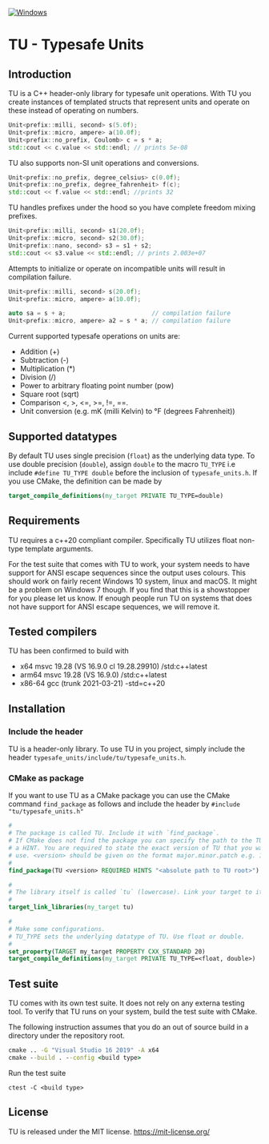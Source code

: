 [![Windows](https://github.com/KlasMvW/typesafe_units/actions/workflows/cmake.yml/badge.svg)](https://github.com/KlasMvW/typesafe_units/actions/workflows/cmake.yml)

# TU - Typesafe Units

## Introduction

TU is a C++ header-only library for typesafe unit operations. With TU you create instances of templated structs that represent units and operate on these instead of operating on numbers. 

```c++
Unit<prefix::milli, second> s(5.0f);
Unit<prefix::micro, ampere> a(10.0f);
Unit<prefix::no_prefix, Coulomb> c = s * a;
std::cout << c.value << std::endl; // prints 5e-08
```

TU also supports non-SI unit operations and conversions.

```c++
Unit<prefix::no_prefix, degree_celsius> c(0.0f);
Unit<prefix::no_prefix, degree_fahrenheit> f(c);
std::cout << f.value << std::endl; //prints 32
```

TU handles prefixes under the hood so you have complete freedom mixing prefixes.

```c++
Unit<prefix::milli, second> s1(20.0f);
Unit<prefix::micro, second> s2(30.0f);
Unit<prefix::nano, second> s3 = s1 + s2;
std::cout << s3.value << std::endl; // prints 2.003e+07
```

Attempts to initialize or operate on incompatible units will result in compilation failure.

```c++
Unit<prefix::milli, second> s(20.0f);
Unit<prefix::micro, ampere> a(10.0f);

auto sa = s + a;                        // compilation failure 
Unit<prefix::micro, ampere> a2 = s * a; // compilation failure
```

Current supported typesafe operations on units are:

* Addition (+)
* Subtraction (-)
* Multiplication (*)
* Division (/)
* Power to arbitrary floating point number (pow)
* Square root (sqrt)
* Comparison <, >, <=, >=, !=, ==.
* Unit conversion (e.g. mK (milli Kelvin) to &deg;F (degrees Fahrenheit))

## Supported datatypes

By default TU uses single precision (`float`) as the underlying data type. To use double precision (`double`), assign `double` to the macro `TU_TYPE` i.e include `#define TU_TYPE double` before the inclusion of `typesafe_units.h`. If you use CMake, the definition can be made by

```CMake
target_compile_definitions(my_target PRIVATE TU_TYPE=double)
```


## Requirements

TU requires a c++20 compliant compiler. Specifically TU utilizes float non-type template arguments. 

For the test suite that comes with TU to work, your system needs to have support for ANSI escape sequences since the output uses colours. This should work on fairly recent Windows 10 system, linux and macOS. It might be a problem on Windows 7 though. If you find that this is a showstopper for you please let us know. If enough people run TU on systems that does not have support for ANSI escape sequences, we will remove it. 

## Tested compilers

TU has been confirmed to build with 
 * x64 msvc 19.28 (VS 16.9.0 cl 19.28.29910) /std:c++latest
 * arm64 msvc 19.28 (VS 16.9.0) /std:c++latest
 * x86-64 gcc (trunk 2021-03-21) -std=c++20

## Installation

### Include the header
TU is a header-only library. To use TU in you project, simply include the header `typesafe_units/include/tu/typesafe_units.h`.

### CMake as package
If you want to use TU as a CMake package you can use the CMake command `find_package` as follows and include the header by `#include "tu/typesafe_units.h"` 

```CMake
#
# The package is called TU. Include it with `find_package`.
# If CMake does not find the package you can specify the path to the TU root as
# a HINT. You are required to state the exact version of TU that you want to
# use. <version> should be given on the format major.minor.patch e.g. 1.2.3.
#
find_package(TU <version> REQUIRED HINTS "<absolute path to TU root>")

#
# The library itself is called `tu` (lowercase). Link your target to it.
#
target_link_libraries(my_target tu)

#
# Make some configurations.
# TU_TYPE sets the underlying datatype of TU. Use float or double.
#
set_property(TARGET my_target PROPERTY CXX_STANDARD 20)
target_compile_definitions(my_target PRIVATE TU_TYPE=<float, double>)
```

## Test suite

TU comes with its own test suite. It does not rely on any externa testing tool. To verify that TU runs on your system, build the test suite with CMake.

The following instruction assumes that you do an out of source build in a directory under the repository root.

```bat
cmake .. -G "Visual Studio 16 2019" -A x64
cmake --build . --config <build type>  
```
Run the test suite

```
ctest -C <build type>
```

## License

TU is released under the MIT license. https://mit-license.org/

